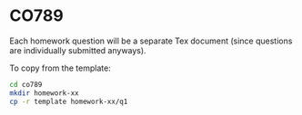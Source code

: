 # CO789
Each homework question will be a separate Tex document (since questions are individually submitted anyways).

To copy from the template:

```bash
cd co789
mkdir homework-xx
cp -r template homework-xx/q1
```